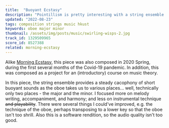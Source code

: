 ```yaml
---
title:  "Buoyant Ecstasy"
description: "Pointillism is pretty interesting with a string ensemble!"
updated: "2022-08-23"
tags: composition strings music hkust
keywords: oboe major minor
thumbnail: /assets/img/posts/music/swirling-wisps-2.jpg
track_id: 1329509965
score_id: 8527388
related: morning-ecstasy
---
```


Alike [Morning Ecstasy](/posts/morning-ecstasy), this piece was also composed in 2020 Spring, during the first several months of the Covid-19 pandemic. In addition, this was composed as a project for an (introductory) course on music theory.

In this piece, the string ensemble provides a steady cacophony of short buoyant sounds as the oboe takes us to various places... well, technically only two places - the major and the minor. I focused more on melody writing, accompaniment, and harmony; and less on instrumental technique ~~and playability~~. There were several things I could've improved, e.g. the technique of the oboe, perhaps transposing to a lower key so that the oboe isn't too shrill. Also this is a software rendition, so the audio quality isn't too good.
